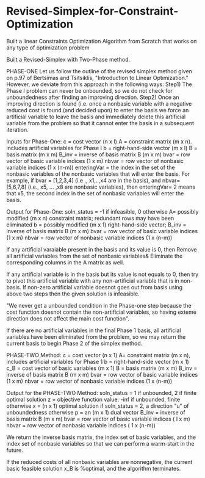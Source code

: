 # Revised-Simplex-for-Constraint-Optimization
Built a linear Constraints Optimization Algorithm from Scratch that works on any type of optimization problem

Built a Revised-Simplex with Two-Phase method.

PHASE-ONE
Let us follow the outline of the revised simplex method given on p.97 of Bertsimas and Tsitsiklis, "Introduction to Linear Optimization." However, we deviate from this approach in the following ways: 
Step1) The Phase I problem can never be unbounded, so we do not check for unboundedness after finding an improving direction.
Step2) Once an improving direction is found (i.e. once a nonbasic variable with a negative reduced cost is found (and decided upon) to enter the basis we force an artificial variable to leave the basis and immediately delete this artificial variable from the problem so that it cannot enter the basis in a subsequent iteration.

Inputs for Phase-One:
c = cost vector (n x I) 
A = constraint matrix (m x n). includes artificial variables for Phase I 
b = right-hand-side vector (m x I)
B = basis matrix (m x m)
B_inv = inverse of basis matrix B (m x m) 
bvar = row vector of basic variable indices (1 x m) 
nbvar = row vector of nonbasic variable indices (1 x (n-m)) 
enteringVar = the index in the set of the nonbasic variables of the nonbasic variables that will enter the basis. For example, if bvar = [1,2,3,4] (i.e ., x1,..,x4 are in the basis), and nbvar= [5,6,7,8] (i.e., x5, ... ,x8 are nonbasic variables), then enteringVar= 2 means that x5, the second index in the set of nonbasic variables will enter the basis. 

Output for Phase-One:
soln_status = -1 if infeasible, 0 otherwise 
A= possibly modified (m x n) constraint matrix; redundant rows may have been eliminated 
b = possibly modified (m x 1) right-hand-side vector; 
B_inv = inverse of basis matrix B (m x m) 
bvar = row vector of basic variable indices (1 x m) 
nbvar = row vector of nonbasic variable indices (1 x (n-m)) 

If any artificial varaiable present in the basis and its value is 0, then Remove all artificial variables from the set of nonbasic variables& Eliminate the corresponding columns in the A matrix as well.

If any artificial variable is in the basis but its value is not equals to 0, then try to pivot this artificial variable with any non-artificial variable that is in non-basis. If non-zero artificial variable doesnot goes out from basis using above two steps then the given solution is infeasible.

"We never get a unbounded condition in the Phase-one step because the cost function doesnot contain the non-artificial variables, so having exteme direction does not affect the main cost function".

If there are no artificial variables in the final Phase 1 basis, all artificial variables have been eliminated from the problem, so we may return the current basis to begin Phase 2 of the simplex method.

PHASE-TWO Method:
c = cost vector (n x 1) 
A= constraint matrix (m x n), includes artificial variables for Phase 1 
b = right-hand-side vector (m x 1)
c_B = cost vector of basic variables (m x 1) 
B = basis matrix (m x m) 
B_inv = inverse of basis matrix B (m x m) 
bvar = row vector of basic variable indices (1 x m) 
nbvar = row vector of nonbasic variable indices (1 x (n-m)) 

Output for the PHASE-TWO Method:
soln_status = 1 if unbounded, 2 if finite optimal solution 
z = objective function value: -inf if unbounded, finite otherwise 
x = (n x 1) optimal solution if soln_status = 2, a direction "u" of unboundedness otherwise 
p = an (m x 1) dual vector 
B_inv = inverse of basis matrix B (m x m) 
bvar = row vector of basic variable indices ( I x m) 
nbvar = row vector of nonbasic variable indices ( 1 x (n-m)) 

We return the inverse basis matrix, the index set of basic variables, and the index set of nonbasic variables so that we can perform a warm-start in the future. 

If the reduced costs of all nonbasic variables are nonnegative, the current basic feasible solution x_B is %optimal, and the algorithm terminates.

